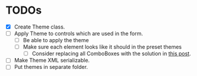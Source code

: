 # TODOs

- [x] Create Theme class.
- [ ] Apply Theme to controls which are used in the form.
  - [ ] Be able to apply the theme
  - [ ] Make sure each element looks like it should in the preset themes
    - [ ] Consider replacing all ComboBoxes with the solution in [this post](https://social.msdn.microsoft.com/Forums/en-US/5d65f987-834c-465f-a944-622831d4cfb0/resize-the-combobox-arrow?forum=winformsdesigner).
- [ ] Make Theme XML serializable.
- [ ] Put themes in separate folder.
